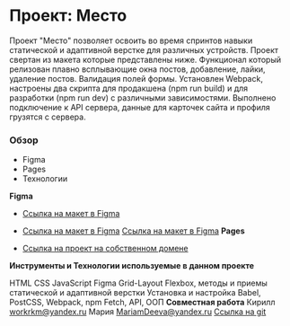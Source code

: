 # Проект: Место
Проект "Место" позволяет освоить во время спринтов навыки статической и адаптивной верстке для различных устройств. 
Проект свертан из макета которые представлены ниже.
Функционал который релизован плавно всплывающие окна постов, добавление, лайки, удаление постов. 
Валидация полей формы. 
Установлен Webpack, настроены два скрипта для продакшена (npm run build) и для разработки (npm run dev) с различными зависимостями.
Выполнено подключение к API сервера, данные для карточек сайта и профиля грузятся с сервера.

### Обзор

* Figma
* Pages
* Технологии

**Figma**

* [Ссылка на макет в Figma](https://www.figma.com/file/2cn9N9jSkmxD84oJik7xL7/JavaScript.-Sprint-4?node-id=0%3A1)
* [Ссылка на макет в Figma](https://www.figma.com/file/kRVLKwYG3d1HGLvh7JFWRT/JavaScript.-Sprint-6?type=design&node-id=1140-291&t=SwfJoGBqF2iO5Q9F-0)
[Ссылка на макет в Figma](https://www.figma.com/file/PSdQFRHoxXJFs2FH8IXViF/JavaScript.-Sprint-9?type=design&node-id=109-150&t=DMtAMrDUK1qtE2yF-0)
**Pages**

* [Ссылка на проект на собственном домене](https://romanov-km.ru)

**Инструменты и Технологии используемые в данном проекте**

HTML CSS JavaScript Figma Grid-Layout Flexbox, методы и приемы статической и адаптивной верстки
Установка и настройка Babel, PostCSS, Webpack, npm
Fetch, API, ООП
**Совместная работа** 
Кирилл workrkm@yandex.ru 
Мария MariamDeeva@yandex.ru [Ссылка на git](https://github.com/MariaDeeva/mesto-project)
